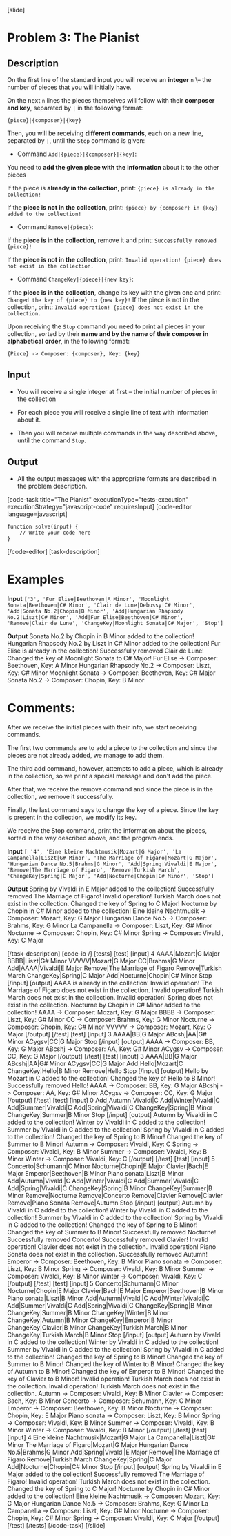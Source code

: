 [slide]
# Problem 3: The Pianist
## Description

On the first line of the standard input you will receive an **integer** `n` \– the number of pieces that you will initially have.

On the next `n` lines the pieces themselves will follow with their **composer and key**, separated by `|` in the following format:

`{piece}|{composer}|{key}`

Then, you will be receiving **different commands**, each on a new line, separated by `|`, until the `Stop` command is given:

* Command `Add|{piece}|{composer}|{key}`: 

You need to **add the given piece with the information** about it to the other pieces

If the piece is **already in the collection**, print: `{piece} is already in the collection!`

If the **piece is not in the collection**, print: `{piece} by {composer} in {key} added to the collection!`

* Command `Remove|{piece}`:

If the p**iece is in the collection**, remove it and print: `Successfully removed {piece}!`

If the **piece is not in the collection**, print: `Invalid operation! {piece} does not exist in the collection.`

* Command `ChangeKey|{piece}|{new key}`:

If the **piece is in the collection**, change its key with the given one and print: `Changed the key of {piece} to {new key}!`
If the piece is not in the collection, print: `Invalid operation! {piece} does not exist in the collection.`

Upon receiving the `Stop` command you need to print all pieces in your collection, sorted by their **name and by the name of their composer in alphabetical order**, in the following format:

`{Piece} -> Composer: {composer}, Key: {key}`

## Input

* You will receive a single integer at first – the initial number of pieces in the collection

* For each piece you will receive a single line of text with information about it.

* Then you will receive multiple commands in the way described above, until the command `Stop`.

## Output

* All the output messages with the appropriate formats are described in the problem description.

[code-task title="The Pianist" executionType="tests-execution" executionStrategy="javascript-code" requiresInput]
[code-editor language=javascript]
```
function solve(input) {
	// Write your code here
}
```
[/code-editor]
[task-description]

# Examples
**Input** 
`['3', 'Fur Elise|Beethoven|A Minor', 'Moonlight Sonata|Beethoven|C# Minor', 'Clair de Lune|Debussy|C# Minor', 'Add|Sonata No.2|Chopin|B Minor', 'Add|Hungarian Rhapsody No.2|Liszt|C# Minor', 'Add|Fur Elise|Beethoven|C# Minor', 'Remove|Clair de Lune', 'ChangeKey|Moonlight Sonata|C# Major', 'Stop']`

**Output**
Sonata No.2 by Chopin in B Minor added to the collection!
Hungarian Rhapsody No.2 by Liszt in C# Minor added to the collection!
Fur Elise is already in the collection!
Successfully removed Clair de Lune!
Changed the key of Moonlight Sonata to C\# Major!
Fur Elise \-\> Composer: Beethoven, Key: A Minor
Hungarian Rhapsody No.2 \-\> Composer: Liszt, Key: C\# Minor
Moonlight Sonata \-\> Composer: Beethoven, Key: C\# Major
Sonata No.2 \-\> Composer: Chopin, Key: B Minor

# Comments:
After we receive the initial pieces with their info, we start receiving commands. 

The first two commands are to add a piece to the collection and since the pieces are not already added, we manage to add them.

The third add command, however, attempts to add a piece, which is already in the collection, so we print a special message and don't add the piece.

After that, we receive the remove command and since the piece is in the collection, we remove it successfully.

Finally, the last command says to change the key of a piece. Since the key is present in the collection, we modify its key.

We receive the Stop command, print the information about the pieces, sorted in the way described above, and the program ends.


 **Input**
`[ '4', 'Eine kleine Nachtmusik|Mozart|G Major', 'La Campanella|Liszt|G# Minor', 'The Marriage of Figaro|Mozart|G Major', 'Hungarian Dance No.5|Brahms|G Minor', 'Add|Spring|Vivaldi|E Major', 'Remove|The Marriage of Figaro', 'Remove|Turkish March', 'ChangeKey|Spring|C Major', 'Add|Nocturne|Chopin|C# Minor', 'Stop']`

**Output**
Spring by Vivaldi in E Major added to the collection!
Successfully removed The Marriage of Figaro!
Invalid operation! Turkish March does not exist in the collection.
Changed the key of Spring to C Major!
Nocturne by Chopin in C\# Minor added to the collection!
Eine kleine Nachtmusik \-\> Composer: Mozart, Key: G Major
Hungarian Dance No.5 \-\> Composer: Brahms, Key: G Minor
La Campanella \-\> Composer: Liszt, Key: G\# Minor
Nocturne \-\> Composer: Chopin, Key: C\# Minor
Spring \-\> Composer: Vivaldi, Key: C Major

[/task-description]
[code-io /]
[tests]
[test]
[input]
4
AAAA\|Mozart\|G Major
BBBB\|Liszt\|G\# Minor
VVVVV\|Mozart\|G Major
CC\|Brahms\|G Minor
Add\|AAAA\|Vivaldi\|E Major
Remove\|The Marriage of Figaro
Remove\|Turkish March
ChangeKey\|Spring\|C Major
Add|Nocturne\|Chopin\|C\# Minor
Stop
[/input]
[output]
AAAA is already in the collection\!
Invalid operation\! The Marriage of Figaro does not exist in the collection.
Invalid operation\! Turkish March does not exist in the collection.
Invalid operation\! Spring does not exist in the collection.
Nocturne by Chopin in C# Minor added to the collection!
AAAA \-\> Composer: Mozart, Key: G Major
BBBB \-\> Composer: Liszt, Key: G\# Minor
CC \-\> Composer: Brahms, Key: G Minor
Nocturne \-\> Composer: Chopin, Key: C\# Minor
VVVVV \-\> Composer: Mozart, Key: G Major
[/output]
[/test]
[test]
[input]
3
AAAA\|BB\|G Major
ABcshj\|AA\|G\# Minor
ACygsv\|CC\|G Major
Stop
[/input]
[output]
AAAA \-\> Composer: BB, Key: G Major
ABcshj \-\> Composer: AA, Key: G\# Minor
ACygsv \-\> Composer: CC, Key: G Major
[/output]
[/test]
[test]
[input]
3
AAAA\|BB\|G Major
ABcshj\|AA\|G\# Minor
ACygsv\|CC\|G Major
Add\|Hello\|Mozart\|C
ChangeKey\|Hello\|B Minor
Remove\|Hello
Stop
[/input]
[output]
Hello by Mozart in C added to the collection\!
Changed the key of Hello to B Minor!\
Successfully removed Hello\!
AAAA \-\> Composer: BB, Key: G Major
ABcshj \-\> Composer: AA, Key: G\# Minor
ACygsv \-\> Composer: CC, Key: G Major
[/output]
[/test]
[test]
[input]
0
Add\|Autumn\|Vivaldi|C
Add\|Winter\|Vivaldi|C
Add\|Summer\|Vivaldi|C
Add\|Spring\|Vivaldi|C
ChangeKey\|Spring\|B Minor
ChangeKey\|Summer\|B Minor
Stop
[/input]
[output]
Autumn by Vivaldi in C added to the collection\!
Winter by Vivaldi in C added to the collection\!
Summer by Vivaldi in C added to the collection\!
Spring by Vivaldi in C added to the collection\!
Changed the key of Spring to B Minor\!
Changed the key of Summer to B Minor\!
Autumn \-\> Composer: Vivaldi, Key: C
Spring \-\> Composer: Vivaldi, Key: B Minor
Summer \-\> Composer: Vivaldi, Key: B Minor
Winter \-\> Composer: Vivaldi, Key: C
[/output]
[/test]
[test]
[input]
5
Concerto\|Schumann\|C Minor
Nocturne\|Chopin\|E Major
Clavier\|Bach\|E Major
Emperor\|Beethoven\|B Minor
Piano sonata\|Liszt\|B Minor
Add\|Autumn\|Vivaldi\|C
Add\|Winter\|Vivaldi\|C
Add\|Summer\|Vivaldi\|C
Add\|Spring\|Vivaldi\|C
ChangeKey\|Spring\|B Minor
ChangeKey\|Summer\|B Minor
Remove\|Nocturne
Remove\|Concerto
Remove\|Clavier
Remove\|Clavier
Remove\|Piano Sonata
Remove\|Autumn
Stop
[/input]
[output]
Autumn by Vivaldi in C added to the collection\!
Winter by Vivaldi in C added to the collection\!
Summer by Vivaldi in C added to the collection\!
Spring by Vivaldi in C added to the collection\!
Changed the key of Spring to B Minor\!
Changed the key of Summer to B Minor\!
Successfully removed Nocturne\!
Successfully removed Concerto\!
Successfully removed Clavier\!
Invalid operation\! Clavier does not exist in the collection\.
Invalid operation\! Piano Sonata does not exist in the collection\.
Successfully removed Autumn\!
Emperor \-\> Composer: Beethoven, Key: B Minor
Piano sonata \-\> Composer: Liszt, Key: B Minor
Spring \-\> Composer: Vivaldi, Key: B Minor
Summer \-\> Composer: Vivaldi, Key: B Minor
Winter \-\> Composer: Vivaldi, Key: C
[/output]
[/test]
[test]
[input]
5
Concerto\|Schumann\|C Minor
Nocturne\|Chopin\|E Major
Clavier\|Bach\|E Major
Emperor\|Beethoven\|B Minor
Piano sonata|Liszt\|B Minor
Add\|Autumn\|Vivaldi\|C
Add\|Winter\|Vivaldi\|C
Add\|Summer\|Vivaldi\|C
Add\|Spring\|Vivaldi\|C
ChangeKey\|Spring\|B Minor
ChangeKey\|Summer\|B Minor
ChangeKey\|Winter\|B Minor
ChangeKey\|Autumn\|B Minor
ChangeKey\|Emperor\|B Minor
ChangeKey\|Clavier\|B Minor
ChangeKey\|Turkish March\|B Minor
ChangeKey\|Turkish March\|B Minor
Stop
[/input]
[output]
Autumn by Vivaldi in C added to the collection\!
Winter by Vivaldi in C added to the collection\!
Summer by Vivaldi in C added to the collection\!
Spring by Vivaldi in C added to the collection\!
Changed the key of Spring to B Minor\!
Changed the key of Summer to B Minor\!
Changed the key of Winter to B Minor\!
Changed the key of Autumn to B Minor\!
Changed the key of Emperor to B Minor\!
Changed the key of Clavier to B Minor\!
Invalid operation\! Turkish March does not exist in the collection\.
Invalid operation\! Turkish March does not exist in the collection\.
Autumn \-\> Composer: Vivaldi, Key: B Minor
Clavier \-\> Composer: Bach, Key: B Minor
Concerto \-\> Composer: Schumann, Key: C Minor
Emperor \-\> Composer: Beethoven, Key: B Minor
Nocturne \-\> Composer: Chopin, Key: E Major
Piano sonata \-\> Composer: Liszt, Key: B Minor
Spring \-\> Composer: Vivaldi, Key: B Minor
Summer \-\> Composer: Vivaldi, Key: B Minor
Winter \-\> Composer: Vivaldi, Key: B Minor
[/output]
[/test]
[test]
[input]
4
Eine kleine Nachtmusik\|Mozart\|G Major
La Campanella\|Liszt\|G\# Minor
The Marriage of Figaro\|Mozart\|G Major
Hungarian Dance No.5\|Brahms\|G Minor
Add\|Spring\|Vivaldi\|E Major
Remove\|The Marriage of Figaro
Remove\|Turkish March
ChangeKey\|Spring\|C Major
Add|Nocturne\|Chopin\|C\# Minor
Stop
[/input]
[output]
Spring by Vivaldi in E Major added to the collection\!
Successfully removed The Marriage of Figaro\!
Invalid operation\! Turkish March does not exist in the collection.
Changed the key of Spring to C Major\!
Nocturne by Chopin in C\# Minor added to the collection\!
Eine kleine Nachtmusik \-\> Composer: Mozart, Key: G Major
Hungarian Dance No.5 \-\> Composer: Brahms, Key: G Minor
La Campanella \-\> Composer: Liszt, Key: G\# Minor
Nocturne \-\> Composer: Chopin, Key: C# Minor
Spring \-\> Composer: Vivaldi, Key: C Major
[/output]
[/test]
[/tests]
[/code-task]
[/slide]
